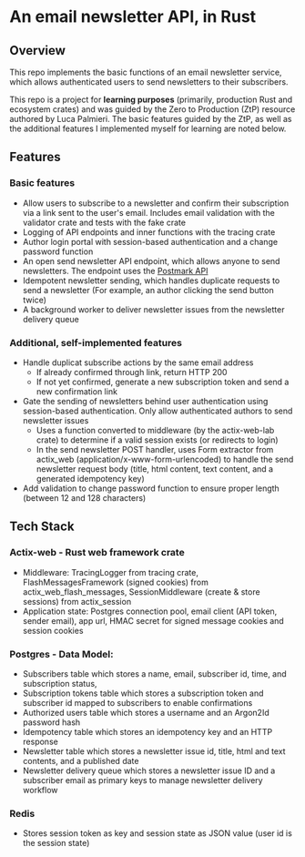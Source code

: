 # An email newsletter API, in Rust
## Overview
This repo implements the basic functions of an email newsletter service, which allows authenticated users to send newsletters to their subscribers.

This repo is a project for **learning purposes** (primarily, production Rust and ecosystem crates) and was guided by the Zero to Production (ZtP) resource authored by Luca Palmieri.
The basic features guided by the ZtP, as well as the additional features I implemented myself for learning are noted below.

## Features

### Basic features
- Allow users to subscribe to a newsletter and confirm their subscription via a link sent to the user's email. Includes email validation with the validator crate and tests with the fake crate
- Logging of API endpoints and inner functions with the tracing crate
- Author login portal with session-based authentication and a change password function
- An open send newsletter API endpoint, which allows anyone to send newsletters. The endpoint uses the [Postmark API](https://postmarkapp.com/)
- Idempotent newsletter sending, which handles duplicate requests to send a newsletter (For example, an author clicking the send button twice)
- A background worker to deliver newsletter issues from the newsletter delivery queue

### Additional, self-implemented features
- Handle duplicat subscribe actions by the same email address
  - If already confirmed through link, return HTTP 200
  - If not yet confirmed, generate a new subscription token and send a new confirmation link
- Gate the sending of newsletters behind user authentication using session-based authentication. Only allow authenticated authors to send newsletter issues
  - Uses a function converted to middleware (by the actix-web-lab crate) to determine if a valid session exists (or redirects to login)
  - In the send newsletter POST handler, uses Form extractor from actix_web (application/x-www-form-urlencoded) to handle the send newsletter request body (title, html content, text content, and a generated idempotency key)
- Add validation to change password function to ensure proper length (between 12 and 128 characters)

## Tech Stack
### Actix-web - Rust web framework crate
- Middleware: TracingLogger from tracing crate, FlashMessagesFramework (signed cookies) from actix_web_flash_messages, SessionMiddleware (create & store sessions) from actix_session
- Application state: Postgres connection pool, email client (API token, sender email), app url, HMAC secret for signed message cookies and session cookies

### Postgres - Data Model:
-   Subscribers table which stores a name, email, subscriber id, time, and subscription status,
-   Subscription tokens table which stores a subscription token and subscriber id mapped to subscribers to enable confirmations
-   Authorized users table which stores a username and an Argon2Id password hash
-   Idempotency table which stores an idempotency key and an HTTP response
-   Newsletter table which stores a newsletter issue id, title, html and text contents, and a published date 
-   Newsletter delivery queue which stores a newsletter issue ID and a subscriber email as primary keys to manage newsletter delivery workflow

### Redis
- Stores session token as key and session state as JSON value (user id is the session state)
